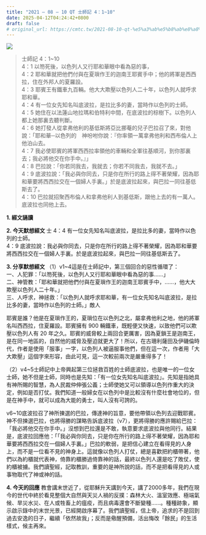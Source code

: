 ```yaml
---
title: "2021 – 08 – 10 QT 士師記 4：1~10"
date: 2025-04-12T04:24:42+0800
draft: false
# original_url: https://cmtc.tw/2021-08-10-qt-%e5%a3%ab%e5%b8%ab%e8%a8%98-4%ef%bc%9a110
---
```


![](/images/qt.jpg)
> 士師記 4：1\~10  
> 4：1 以笏死後，以色列人又行耶和華眼中看為惡的事，  
> 4：2 耶和華就把他們付與在夏瑣作王的迦南王耶賓手中；他的將軍是西西拉，住在外邦人的夏羅設。  
> 4：3 耶賓王有鐵車九百輛。他大大欺壓以色列人二十年，以色列人就呼求耶和華。  
> 4：4 有一位女先知名叫底波拉，是拉比多的妻，當時作以色列的士師。  
> 4：5 她住在以法蓮山地拉瑪和伯特利中間，在底波拉的棕樹下。以色列人都上她那裏去聽判斷。  
> 4：6 她打發人從拿弗他利的基低斯將亞比挪菴的兒子巴拉召了來，對他說：「耶和華─以色列的　神吩咐你說：『你率領一萬拿弗他利和西布倫人上他泊山去。  
> 4：7 我必使耶賓的將軍西西拉率領他的車輛和全軍往基順河，到你那裏去；我必將他交在你手中。』」  
> 4：8 巴拉說：「你若同我去，我就去；你若不同我去，我就不去。」  
> 4：9 底波拉說：「我必與你同去，只是你在所行的路上得不著榮耀，因為耶和華要將西西拉交在一個婦人手裏。」於是底波拉起來，與巴拉一同往基低斯去了。  
> 4：10 巴拉就招聚西布倫人和拿弗他利人到基低斯，跟他上去的有一萬人。底波拉也同他上去。

**1. 經文誦讀**

**2.  今天默想經文**
士 4：4 有一位女先知名叫底波拉，是拉比多的妻，當時作以色列的士師。  
4：9 底波拉說：我必與你同去，只是你在所行的路上得不著榮耀，因為耶和華要將西西拉交在一個婦人手裏。於是底波拉起來，與巴拉一同往基低斯去了。

**3. 分享默想經文**
（1）v1\~4這是在士師記中，第三個回合的惡性循環了：  
一、人犯罪：「以笏死後，以色列人又行耶和華眼中看為惡的事……」  
二、神管教：「耶和華就把他們付與在夏瑣作王的迦南王耶賓手中，……，他大大欺壓以色列人二十年。」  
三、人呼求，神拯救：「以色列人就呼求耶和華，有一位女先知名叫底波拉，是拉比多的妻，當時作以色列的士師。」敵人

耶賓是誰？他是在夏瑣作王的，夏瑣位在以色列之北，屬拿弗他利之地，他的將軍名叫西西拉，住夏羅設。耶賓擁有 900 輛鐵車，既輕便又快速，以致他們可以欺壓以色列人有 20 年之久。耶賓的威脅較上兩回合更厲害，因為夏鎖王是迦南王，是在同一地區的，自然他的威脅及壓迫就更大了！所以，在古珊利薩田及伊磯倫時代，作者是使用「服事」一字，以色列人被逼服事他們，但在這一次，作者用「大大欺壓」這個字來形容，由此可見，這一次較前兩次是嚴重得多了！

（2）v4\~5士師記中上帝興起第三位拯救百姓的士師底波拉，也是唯一的一位女士師，她不但是士師，同時也是先知：「有一位女先知名叫底波拉」。先知是指她具有神所賜的智慧，為人民裁仲伸張公義；士師使她又可以領導以色列作重大的決定，例如是否打仗。我們知道一般婦女在以色列中是比較沒有什麼社會地位的，但是在神手中，就可以成為大能的勇士，叫人沒有可誇的。

v6\~10底波拉召了神所揀選的巴拉，傳達神的旨意，要他帶領以色列去迎戰耶賓。神不但揀選巴拉，也將得勝的謀略告訴底波拉（v7），更將得勝的應許賜給巴拉：「我必將他交在你手中。」沒想到巴拉還是不敢，執意要求底波拉與他同行。結果是，底波拉回應他：「「我必與你同去，只是你在所行的路上得不著榮耀，因為耶和華要將西西拉交在一個婦人手裏。」巴拉的軟弱，是把信心建立在看得見的人身上，而不是一位看不見的神身上。這就像以色列人打仗，總是喜歡把約櫃帶著，他們以為約櫃就代表神，倚靠約櫃勝過倚靠神的話，最終以色列人還是吃了敗仗，使約櫃被擄。我們讀聖經，記取教訓，重要的是神所說的話，而不是把看得見的人或事物取代了神或神的話。

**4. 今天的回應**
教會講末世近了，從耶穌升天講到今天，講了2000多年，我們在現今的世代中終於看見整個大自然與天災人禍的反撲：森林大火、溫室效應、極端氣候、旱災水災、在人或牲畜上的瘟疫，而且病毒還會不斷變種……。種種跡象，顯示啟示錄中的末世光景，已經開啟序幕了。我們讀聖經，信上帝，追求的不是回到過去安逸的日子，繼續「依然故我」；反而是儆醒預備，活出悔改「餘民」的生活樣式，候主再來。
